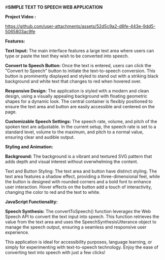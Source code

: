 #**SIMPLE TEXT TO SPEECH WEB APPLICATION**

**Project Video :**

https://github.com/user-attachments/assets/52d5c9a2-d6fe-443e-9dd5-5065803ac9fe

**Features:**

**Text Input:** The main interface features a large text area where users can type or paste the text they wish to be converted into speech.

**Convert to Speech Button:** Once the text is entered, users can click the "Convert to Speech" button to initiate the text-to-speech conversion. This button is prominently displayed and styled to stand out with a striking black background and white text that changes to red when hovered over.

**Responsive Design:** The application is styled with a modern and clean design, using a visually appealing background with floating geometric shapes for a dynamic look. The central container is flexibly positioned to ensure the text area and button are easily accessible and centered on the page.

**Customizable Speech Settings:** The speech rate, volume, and pitch of the spoken text are adjustable. In the current setup, the speech rate is set to a standard level, volume to the maximum, and pitch to a normal value, ensuring clear and audible output.

**Styling and Animation:**

**Background:** The background is a vibrant and textured SVG pattern that adds depth and visual interest without overwhelming the content.

Text and Button Styling: The text area and button have distinct styling. The text area features a shadow effect, providing a three-dimensional feel, while the button is designed with rounded corners and a bold font to enhance user interaction. Hover effects on the button add a touch of interactivity, changing the color to red and the text to white.

**JavaScript Functionality:**

**Speech Synthesis:** The convertToSpeech() function leverages the Web Speech API to convert the text input into speech. This function retrieves the value from the text area and uses the SpeechSynthesisUtterance object to manage the speech output, ensuring a seamless and responsive user experience.

This application is ideal for accessibility purposes, language learning, or simply for experimenting with text-to-speech technology. Enjoy the ease of converting text into speech with just a few clicks!

